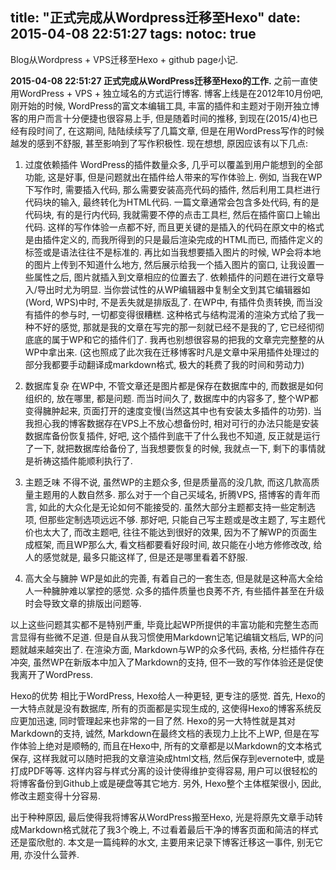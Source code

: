 title: "正式完成从Wordpress迁移至Hexo"
date: 2015-04-08 22:51:27
tags:
notoc: true
---

Blog从Wordpress + VPS迁移至Hexo + github page小记.
<!-- more -->

**2015-04-08 22:51:27 正式完成从WordPress迁移至Hexo的工作.**
之前一直使用WordPress + VPS + 独立域名的方式运行博客. 博客上线是在2012年10月份吧, 刚开始的时候, WordPress的富文本编辑工具, 丰富的插件和主题对于刚开独立博客的用户而言十分便捷也很容易上手, 但是随着时间的推移, 到现在(2015/4)也已经有段时间了, 在这期间, 陆陆续续写了几篇文章, 但是在用WordPress写作的时候越发的感到不舒服, 甚至影响到了写作积极性. 
现在想想, 原因应该有以下几点:

1. 过度依赖插件
WordPress的插件数量众多, 几乎可以覆盖到用户能想到的全部功能, 这是好事, 但是问题就出在插件给人带来的写作体验上.
例如, 当我在WP下写作时, 需要插入代码, 那么需要安装高亮代码的插件, 然后利用工具栏进行代码块的输入, 最终转化为HTML代码. 一篇文章通常会包含多处代码, 有的是代码块, 有的是行内代码, 我就需要不停的点击工具栏, 然后在插件窗口上输出代码. 这样的写作体验一点都不好, 而且更关键的是插入的代码在原文中的格式是由插件定义的, 而我所得到的只是最后渲染完成的HTML而已, 而插件定义的标签或是语法往往不是标准的. 
再比如当我想要插入图片的时候, WP会将本地的图片上传到不知道什么地方, 然后展示给我一个插入图片的窗口, 让我设置一些属性之后, 图片就插入到文章相应的位置去了. 
依赖插件的问题在进行文章导入/导出时尤为明显. 当你尝试性的从WP编辑器中复制全文到其它编辑器如(Word, WPS)中时, 不是丢失就是排版乱了. 在WP中, 有插件负责转换, 而当没有插件的参与时, 一切都变得很糟糕. 
这种格式与结构混淆的渲染方式给了我一种不好的感觉, 那就是我的文章在写完的那一刻就已经不是我的了, 它已经彻彻底底的属于WP和它的插件们了. 我再也别想很容易的把我的文章完完整整的从WP中拿出来. (这也照成了此次我在迁移博客时凡是文章中采用插件处理过的部分我都要手动翻译成markdown格式, 极大的耗费了我的时间和劳动力)

2. 数据库复杂
在WP中, 不管文章还是图片都是保存在数据库中的, 而数据是如何组织的, 放在哪里, 都是问题. 而当时间久了, 数据库中的内容多了, 整个WP都变得臃肿起来, 页面打开的速度变慢(当然这其中也有安装太多插件的功劳). 当我担心我的博客数据存在VPS上不放心想备份时, 相对可行的办法只能是安装数据库备份恢复插件, 好吧, 这个插件到底干了什么我也不知道, 反正就是运行了一下, 就把数据库给备份了, 当我想要恢复的时候, 我就点一下, 剩下的事情就是祈祷这插件能顺利执行了.

3. 主题乏味
不得不说, 虽然WP的主题众多, 但是质量高的没几款, 而这几款高质量主题用的人数自然多. 那么对于一个自己买域名, 折腾VPS, 搭博客的青年而言, 如此的大众化是无论如何不能接受的. 虽然大部分主题都支持一些定制选项, 但那些定制选项远远不够. 那好吧, 只能自己写主题或是改主题了, 写主题代价也太大了, 而改主题吧, 往往不能达到很好的效果, 因为不了解WP的页面生成框架, 而且WP那么大, 看文档都要看好段时间, 故只能在小地方修修改改, 给人的感觉就是, 最多只能这样了, 但是还是哪里看着不舒服.

4. 高大全与臃肿
WP是如此的完善, 有着自己的一套生态, 但是就是这种高大全给人一种臃肿难以掌控的感觉. 众多的插件质量也良莠不齐, 有些插件甚至在升级时会导致文章的排版出问题等.

以上这些问题其实都不是特别严重, 毕竟比起WP所提供的丰富功能和完整生态而言显得有些微不足道. 但是自从我习惯使用Markdown记笔记编辑文档后, WP的问题就越来越突出了. 在渲染方面, Markdown与WP的众多代码, 表格, 分栏插件存在冲突, 虽然WP在新版本中加入了Markdown的支持, 但不一致的写作体验还是促使我离开了WordPress.

Hexo的优势
相比于WordPress, Hexo给人一种更轻, 更专注的感觉. 首先, Hexo的一大特点就是没有数据库, 所有的页面都是实现生成的, 这使得Hexo的博客系统反应更加迅速, 同时管理起来也非常的一目了然. Hexo的另一大特性就是其对Markdown的支持, 诚然, Markdown在最终文档的表现力上比不上WP, 但是在写作体验上绝对是顺畅的, 而且在Hexo中, 所有的文章都是以Markdown的文本格式保存, 这样我就可以随时把我的文章渲染成html文档, 然后保存到evernote中, 或是打成PDF等等. 这样内容与样式分离的设计使得维护变得容易, 用户可以很轻松的将博客备份到Github上或是硬盘等其它地方.
另外, Hexo整个主体框架很小, 因此, 修改主题变得十分容易.

出于种种原因, 最后使得我将博客从WordPress搬至Hexo, 光是将原先文章手动转成Markdown格式就花了我3个晚上, 不过看着最后干净的博客页面和简洁的样式还是蛮欣慰的. 本文是一篇纯粹的水文, 主要用来记录下博客迁移这一事件, 别无它用, 亦没什么营养.
